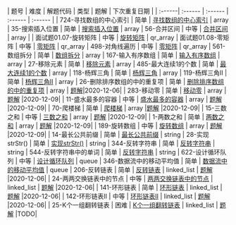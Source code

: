 | 题号 | 难度 | 解题代码 | 类型  | 题解 | 下次重复日期 |
| :------| :------ | :------ |  :------ | :------ |
| 724-寻找数组的中心索引 | 简单 | [寻找数组的中心索引](array/724_test.go) | array 
| 35-搜索插入位置 | 简单 | [搜索插入位置](array/35_test.go) | array 
| 56-合并区间 | 中等 | [合并区间](array/56_test.go) | array |
| 面试题01.07-旋转矩阵 | 中等 | [旋转矩阵](array/interview_01.07_test.go) | qr_array 
| 面试题01.08-零矩阵 | 中等 | [零矩阵](array/interview_01.08_test.go) | qr_array 
| 498-对角线遍历 | 中等 | [零矩阵](array/interview_01.08_test.go) | qr_array 
| 561-数组拆分 | 简单 | [数组拆分](array/561_test.go) | array 
| 167-输入有序数组 | 简单 | [输入有序数组](array/167_test.go) | array 
| 27-移除元素 | 简单 | [移除元素](array/27_test.go) | array 
| 485-最大连续1的个数 | 简单 | [最大连续1的个数](array/485_test.go) | array 
| 118-杨辉三角 | 简单 | [杨辉三角](array/118_test.go) | array 
| 119-杨辉三角II | 简单 | [杨辉三角II](array/119_test.go) | array 
| 26-删除排序数组的中的重复项 | 简单 | [删除排序数组的中的重复项](array/26_test.go) | array | [题解](array/26.md)|2020-12-06|
| 283-移动零 | 简单 | [移动零](array/283_test.go) | array | [题解](array/283.md) |2020-12-09|
| 11-盛水最多的容器 | 中等 | [盛水最多的容器](array/11_test.go) | array | [题解](array/11.md) |2020-12-09|
| 70-爬楼梯 | 简单 | [爬楼梯](array/70_test.go) | array |[题解](array/70.md) |2020-12-09|
| 15-三数之和 | 中等 | [三数之和](array/15_test.go) | array | [题解](array/15.md) |2020-12-09|
| 1-两数之和 | 简单 | [两数之和](array/1_test.go) | array | [题解](array/1.md) |2020-12-09|
| 189-旋转数组 | 中等 | [旋转数组](array/189_test.go) | array | [题解](array/189.md) |2020-12-09|
| 14-最长公共前缀 | 简单 | [最长公共前缀](string/14_test.go) | string 
| 28-实现strStr() | 简单 | [实现strStr()](string/28_test.go) | string 
| 344-反转字符串 | 简单 | [反转字符串](string/344_test.go) | string 
| 544-反转字符串中的单词 | 简单 | [反转字符串](string/544_test.go) | string 
| 622-设计循环队列 | 中等 | [设计循环队列](queue/622_test.go) | queue 
| 346-数据流中的移动平均值 | 简单 | [数据流中的移动平均值](queue/346_test.go) | queue 
| 206-反转链表 | 简单 | [反转链表](linked_list/206_test.go) | linked_list | [题解](linked_list/206.md) |2020-12-06|
| 24-两两交换链表中的节点 | 中等 | [两两交换链表中的节点](linked_list/24_test.go) | linked_list | [题解](linked_list/24.md) |2020-12-06|
| 141-环形链表 | 简单 | [环形链表](linked_list/141_test.go) | linked_list | [题解](linked_list/141.md) |2020-12-06|
| 142-环形链表II | 中等 | [环形链表II](linked_list/142_test.go) | linked_list | [题解](linked_list/142.md) |2020-12-06|
| 25-K个一组翻转链表 | 困难 | [K个一组翻转链表](linked_list/25_test.go) | linked_list | [题解](linked_list/25.md) |TODO|
